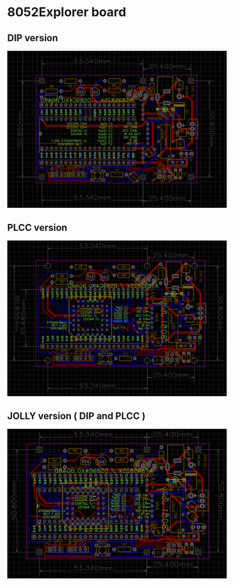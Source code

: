 # 8052Explorer board

## DIP version

![This is an image](8052Explorer_DIP.PNG)

## PLCC version

![This is an image](8052Explorer_PLCC.PNG)

## JOLLY version ( DIP and PLCC )

![This is an image](8052Explorer_JOLLY.PNG)
